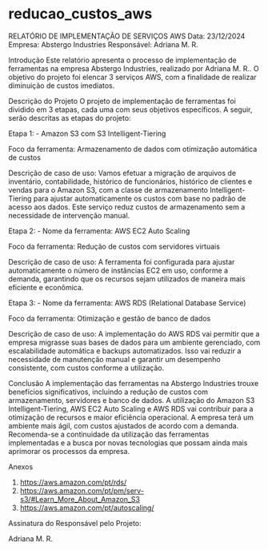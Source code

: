 # reducao_custos_aws

RELATÓRIO DE IMPLEMENTAÇÃO DE SERVIÇOS AWS
Data: 23/12/2024 Empresa: Abstergo Industries Responsável: Adriana M. R.

Introdução
Este relatório apresenta o processo de implementação de ferramentas na empresa Abstergo Industries, realizado por Adriana M. R.. O objetivo do projeto foi elencar 3 serviços AWS, com a finalidade de realizar diminuição de custos imediatos.

Descrição do Projeto
O projeto de implementação de ferramentas foi dividido em 3 etapas, cada uma com seus objetivos específicos. A seguir, serão descritas as etapas do projeto:

Etapa 1: -  Amazon S3 com S3 Intelligent-Tiering

Foco da ferramenta: Armazenamento de dados com otimização automática de custos

Descrição de caso de uso: Vamos efetuar a migração de arquivos de inventário, contabilidade, histórico de funcionários, histórico de clientes e vendas para o Amazon S3, com a classe de armazenamento Intelligent-Tiering para ajustar automaticamente os custos com base no padrão de acesso aos dados. Este serviço reduz custos de armazenamento sem a necessidade de intervenção manual.

Etapa 2: - Nome da ferramenta: AWS EC2 Auto Scaling

Foco da ferramenta: Redução de custos com servidores virtuais

Descrição de caso de uso: A ferramenta foi configurada para ajustar automaticamente o número de instâncias EC2 em uso, conforme a demanda, garantindo que os recursos sejam utilizados de maneira mais eficiente e econômica.

Etapa 3: - Nome da ferramenta: AWS RDS (Relational Database Service)

Foco da ferramenta: Otimização e gestão de banco de dados

Descrição de caso de uso: A implementação do AWS RDS vai permitir que a empresa migrasse suas bases de dados para um ambiente gerenciado, com escalabilidade automática e backups automatizados. Isso vai reduzir a necessidade de manutenção manual e garantir um desempenho consistente, com custos conforme a utilização.

Conclusão
A implementação das ferramentas na Abstergo Industries trouxe benefícios significativos, incluindo a redução de custos com armazenamento, servidores e banco de dados. A utilização do Amazon S3 Intelligent-Tiering, AWS EC2 Auto Scaling e AWS RDS vai contribuir para a otimização de recursos e maior eficiência operacional. A empresa terá um ambiente mais ágil, com custos ajustados de acordo com a demanda. Recomenda-se a continuidade da utilização das ferramentas implementadas e a busca por novas tecnologias que possam ainda mais aprimorar os processos da empresa.

Anexos
1. https://aws.amazon.com/pt/rds/
2. https://aws.amazon.com/pt/pm/serv-s3/#Learn_More_About_Amazon_S3
3. https://aws.amazon.com/pt/autoscaling/


Assinatura do Responsável pelo Projeto:

Adriana M. R.
